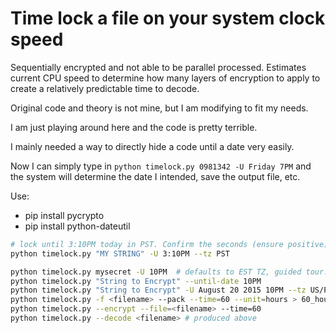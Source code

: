# Time lock a file on your system clock speed

Sequentially encrypted and not able to be parallel processed. Estimates current CPU speed to determine how many layers of encryption to apply to create a relatively predictable time to decode.

Original code and theory is not mine, but I am modifying to fit my needs.

I am just playing around here and the code is pretty terrible.

I mainly needed a way to directly hide a code until a date very easily.

Now I can simply type in `python timelock.py 0981342 -U Friday 7PM` and the system will determine the date I intended, save the output file, etc.

Use:

- pip install pycrypto
- pip install python-dateutil

```bash
# lock until 3:10PM today in PST. Confirm the seconds (ensure positive)
python timelock.py "MY STRING" -U 3:10PM --tz PST

python timelock.py mysecret -U 10PM  # defaults to EST TZ, guided tour.
python timelock.py "String to Encrypt" --until-date 10PM
python timelock.py "String to Encrypt" -U August 20 2015 10PM --tz US/Pacific # some common TZ short codes available.
python timelock.py -f <filename> --pack --time=60 --unit=hours > 60_hours_to_decode.py
python timelock.py --encrypt --file=<filename> --time=60
python timelock.py --decode <filename> # produced above


```
